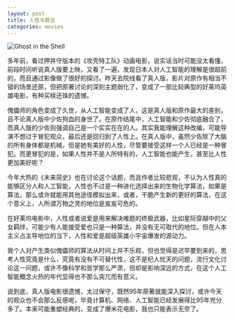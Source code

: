 ```yaml
---
layout: post
title: 人性与算法
categories: movies
---
```

![Ghost in the Shell](https://img3.doubanio.com/view/movie_poster_cover/lpst/public/p2453176400.webp)

多年前，看过押井守版本的《攻壳特工队》动画电影，说实话当时可能没太看懂，前段时间听说真人版要上映，又看了一遍，发现日本人对人工智能的理解是很超前的，而且通过影像做了很好的探讨。昨天去院线看了真人版，影片对原作有相当不错的场景还原，但把原著讨论的深刻主题弱化了，变成了一部比较典型的好莱坞英雄电影，有种买椟还珠的遗憾。

傀儡师的角色变成了久世，从人工智能变成了人，这是真人版和原作最大的差别，且不论真人版中少佐狗血的身世了。在原作结尾中，人工智能和少佐彻底融合了，而真人版的少佐则强调自己是一个实实在在的人。其实我能理解这种改编，可能导演不想过于冒犯观众，最后还是回归到了人性上。在真人版中，虽然少佐除了大脑的所有身体都是机械，但是她有美好的人性，尽管要接受这样一个人已经是一种冒犯。而更冒犯的是，如果人性并不是人所特有的，人工智能也能产生，甚至比人性更加美好呢？

今年大热的《未来简史》也在讨论这个话题，而且作者比较悲观，不认为人性真的能够区分人和人工智能，人性也不过是一种进化选择出来的生物化学算法，如果是算法，那么或许就能用其他途径模拟出来，或者，干脆产生新的更好的算法，在这个意义上，人所谓万物之灵的地位是岌岌可危的。

在好莱坞电影中，人性或者说爱是用来解决难题的终极武器，比如星际穿越中的父女羁绊，可能少有人能接受爱也只是一种算法，并没有无可取代的地位。但在人本主义占主导地位的当下，人性和爱是超级英雄小宇宙爆发的源动力。

我个人对产生类似傀儡师的算法从时间上并不乐观，但也觉得是迟早要到来的，思考人性究竟是什么，究竟有没有不可替代性，这不是杞人忧天的问题，流行文化讨论这一问题，或许不像科学和哲学那么严肃，但却是影响深远的方式，在这个人工智能概念火热的年代显得也不那么突兀而有意义。

说到底，真人版电影很遗憾，太过保守，既然95年原著就能深入探讨，或许今天的观众也不会那么反感呢，毕竟计算机、网络、人工智能已经发展得比95年充分多了。本来可能重塑经典的，变成了爆米花电影，我也只能表示无奈了。